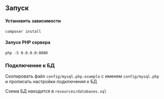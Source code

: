 ## Запуск

#### Установить зависимости
~~~
composer install
~~~


#### Запуск PHP сервера
~~~
php -S 0.0.0.0:8080
~~~

### Подключение к БД
Скопировать файл `config/mysql.php.example` с именем `config/mysql.php` и прописать настройки подключения к БД

Схема БД находится в `resources/databases.sql`
